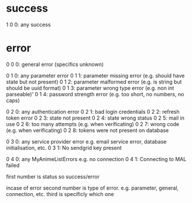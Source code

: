 # success
1 0 0: any success
# error
0 0 0: general error (specifics unknown)

0 1 0: any parameter error
0 1 1: parameter missing error (e.g. should have state but not present)
0 1 2: parameter malformed error (e.g. is string but should be uuid format)
0 1 3: parameter wrong type error (e.g. non int parseable)'
0 1 4: password strength error (e.g. too short, no numbers, no caps)

0 2 0: any authentication error
0 2 1: bad login credentials
0 2 2: refresh token error
0 2 3: state not present
0 2 4: state wrong status
0 2 5: mail in use
0 2 6: too many attempts (e.g. when verificating)
0 2 7: wrong code (e.g. when verificating)
0 2 8: tokens were not present on database

0 3 0: any service provider error e.g. email service error, database initialisation, etc.
0 3 1: No sendgrid key present

0 4 0: any MyAnimeListErrors e.g. no connection 
0 4 1: Connecting to MAL failed




first number is status so success/error


incase of error
second number is type of error. e.g. parameter, general, connection, etc.
third is specificly which one